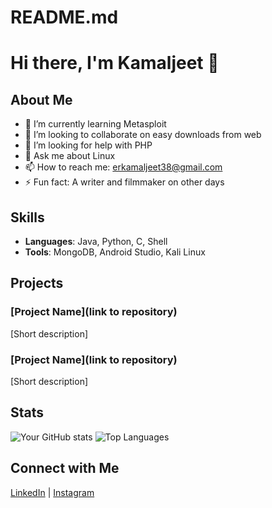# README.md
# Hi there, I'm Kamaljeet 👋

## About Me
- 🌱 I’m currently learning Metasploit
- 👯 I’m looking to collaborate on easy downloads from web
- 🤔 I’m looking for help with PHP
- 💬 Ask me about Linux
- 📫 How to reach me: erkamaljeet38@gmail.com
- ⚡ Fun fact: A writer and filmmaker on other days

## Skills
- **Languages**: Java, Python, C, Shell
- **Tools**: MongoDB, Android Studio, Kali Linux

## Projects
### [Project Name](link to repository)
[Short description]

### [Project Name](link to repository)
[Short description]

## Stats
![Your GitHub stats](https://github-readme-stats.vercel.app/api?username=yourusername&show_icons=true&theme=radical)
![Top Languages](https://github-readme-stats.vercel.app/api/top-langs/?username=yourusername&layout=compact&theme=radical)

## Connect with Me
[LinkedIn](www.linkedin.com/in/kamal-jeet-607050245) | [Instagram](https://www.instagram.com/dotk25?utm_source=ig_web_button_share_sheet&igsh=ZDNlZDc0MzIxNw==) 
